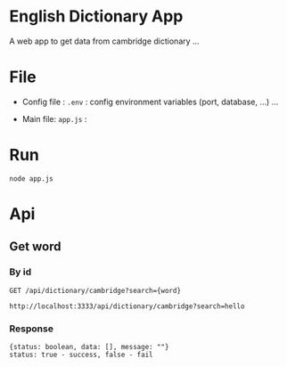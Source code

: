 # English Dictionary App
A web app to get data from cambridge dictionary ...
# File
- Config file : `.env` : config environment variables (port, database, ...) ...

- Main file: `app.js` :
# Run
    node app.js
# Api

## Get word
### By id
`GET /api/dictionary/cambridge?search={word}`

    http://localhost:3333/api/dictionary/cambridge?search=hello

### Response
    {status: boolean, data: [], message: ""}
    status: true - success, false - fail